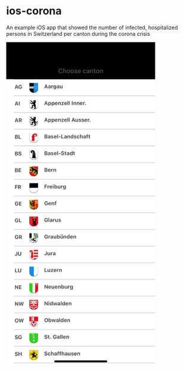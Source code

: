 # ios-corona
An example iOS app that showed the number of infected, hospitalized persons in Switzerland per canton during the corona crisis



<img src="/Screenshots/Cantons.png" alt="drawing" width="400"/>


